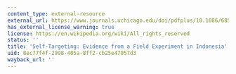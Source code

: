 ```yaml
---
content_type: external-resource
external_url: https://www.journals.uchicago.edu/doi/pdfplus/10.1086/685299
has_external_license_warning: true
license: https://en.wikipedia.org/wiki/All_rights_reserved
status: ''
title: 'Self-Targeting: Evidence from a Field Experiment in Indonesia'
uid: 8ec77f4f-2998-405a-8ff2-cb25e47057d3
wayback_url: ''
---
```

